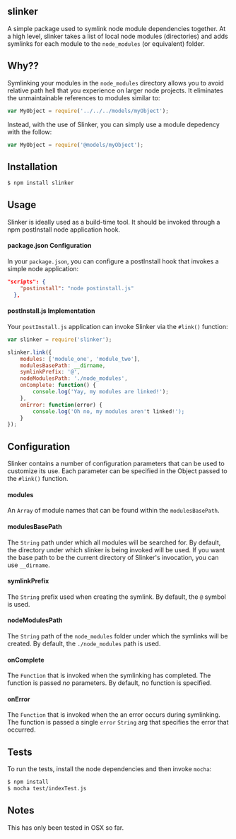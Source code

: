 ## slinker

A simple package used to symlink node module dependencies together. At a high level, slinker takes a list of local node modules (directories) and adds symlinks for each module to the `node_modules` (or equivalent) folder.

## Why??

Symlinking your modules in the `node_modules` directory allows you to avoid relative path hell that you experience on larger node projects. It eliminates the unmaintainable references to modules similar to:

```javascript
var MyObject = require('../../../models/myObject');
```

Instead, with the use of Slinker, you can simply use a module depedency with the follow:

```javascript
var MyObject = require('@models/myObject');
```

## Installation

```bash
$ npm install slinker
```

## Usage

Slinker is ideally used as a build-time tool. It should be invoked through a npm postInstall node application hook.

#### package.json Configuration

In your `package.json`, you can configure a postInstall hook that invokes a simple node application:

```json
"scripts": {
    "postinstall": "node postinstall.js"
  },
```

#### postInstall.js Implementation

Your `postInstall.js` application can invoke Slinker via the `#link()` function:

```javascript
var slinker = require('slinker');

slinker.link({
	modules: ['module_one', 'module_two'],
	modulesBasePath: __dirname,
	symlinkPrefix: '@',
	nodeModulesPath: './node_modules',
	onComplete: function() {
		console.log('Yay, my modules are linked!');
	},
	onError: function(error) {
		console.log('Oh no, my modules aren't linked!');
	}
});
```

## Configuration

Slinker contains a number of configuration parameters that can be used to customize its use. Each parameter can be specified in the Object passed to the `#link()` function.

#### modules

An `Array` of module names that can be found within the `modulesBasePath`.

#### modulesBasePath

The `String` path under which all modules will be searched for. By default, the directory under which slinker is being invoked will be used. If you want the base path to be the current directory of Slinker's invocation, you can use `__dirname`.

#### symlinkPrefix

The `String` prefix used when creating the symlink. By default, the `@` symbol is used.

#### nodeModulesPath

The `String` path of the `node_modules` folder under which the symlinks will be created. By default, the `./node_modules` path is used.

#### onComplete

The `Function` that is invoked when the symlinking has completed. The function is passed _no_ parameters. By default, no function is specified.

#### onError

The `Function` that is invoked when the an error occurs during symlinking. The function is passed a single `error` `String` arg that specifies the error that occurred.

## Tests

To run the tests, install the node dependencies and then invoke `mocha`:

```bash
$ npm install
$ mocha test/indexTest.js
```

## Notes

This has only been tested in OSX so far.
